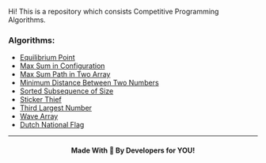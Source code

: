 Hi! This is a repository which consists Competitive Programming Algorithms.


### Algorithms:
 
- [Equilibrium Point](https://github.com/C-Lite/Competitive-Programming-Algos/blob/master/Amazon%20SDE/Arrays/Equilibrium%20Point.md)
- [Max Sum in Configuration](https://github.com/C-Lite/Competitive-Programming-Algos/blob/master/Amazon%20SDE/Arrays/Max%20sum%20in%20configuration.md)    
- [Max Sum Path in Two Array](https://github.com/C-Lite/Competitive-Programming-Algos/blob/master/Amazon%20SDE/Arrays/Max%20sum%20path%20i%20n%20two%20array.md)    
- [Minimum Distance Between Two Numbers](https://github.com/C-Lite/Competitive-Programming-Algos/blob/master/Amazon%20SDE/Arrays/Min%20distance%20between%20two%20numbers.md)    
- [Sorted Subsequence of Size](https://github.com/C-Lite/Competitive-Programming-Algos/blob/master/Amazon%20SDE/Arrays/Sorted%20subsequence%20of%20size%203.md)  
- [Sticker Thief](https://github.com/C-Lite/Competitive-Programming-Algos/blob/master/Amazon%20SDE/Arrays/Stickler%20Thief.md)  
- [Third Largest Number](https://github.com/C-Lite/Competitive-Programming-Algos/blob/master/Amazon%20SDE/Arrays/Third%20largest%20number.md)  
- [Wave Array](https://github.com/C-Lite/Competitive-Programming-Algos/blob/master/Amazon%20SDE/Arrays/Wave%20Array.md)  
- [Dutch National Flag](https://github.com/C-Lite/Competitive-Programming-Algos/blob/master/Amazon%20SDE/Arrays/dutchNationalFlag.cpp)  


<hr>
<h4 align="center">Made With 💖 By Developers for YOU!</h4>
